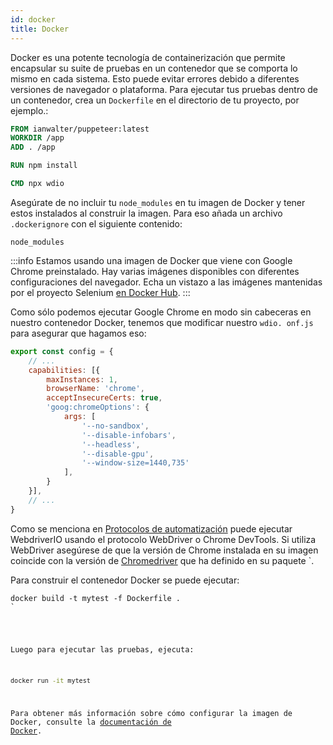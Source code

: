 ```yaml
---
id: docker
title: Docker
---
```


Docker es una potente tecnología de containerización que permite encapsular su suite de pruebas en un contenedor que se comporta lo mismo en cada sistema. Esto puede evitar errores debido a diferentes versiones de navegador o plataforma. Para ejecutar tus pruebas dentro de un contenedor, crea un `Dockerfile` en el directorio de tu proyecto, por ejemplo.:

```Dockerfile
FROM ianwalter/puppeteer:latest
WORKDIR /app
ADD . /app

RUN npm install

CMD npx wdio
```

Asegúrate de no incluir tu `node_modules` en tu imagen de Docker y tener estos instalados al construir la imagen. Para eso añada un archivo `.dockerignore` con el siguiente contenido:

```
node_modules
```

:::info
Estamos usando una imagen de Docker que viene con Google Chrome preinstalado. Hay varias imágenes disponibles con diferentes configuraciones del navegador. Echa un vistazo a las imágenes mantenidas por el proyecto Selenium [en Docker Hub](https://hub.docker.com/u/selenium).
:::

Como sólo podemos ejecutar Google Chrome en modo sin cabeceras en nuestro contenedor Docker, tenemos que modificar nuestro `wdio. onf.js` para asegurar que hagamos eso:

```js title="wdio.conf.js"
export const config = {
    // ...
    capabilities: [{
        maxInstances: 1,
        browserName: 'chrome',
        acceptInsecureCerts: true,
        'goog:chromeOptions': {
            args: [
                '--no-sandbox',
                '--disable-infobars',
                '--headless',
                '--disable-gpu',
                '--window-size=1440,735'
            ],
        }
    }],
    // ...
}
```

Como se menciona en [Protocolos de automatización](/docs/automationProtocols) puede ejecutar WebdriverIO usando el protocolo WebDriver o Chrome DevTools. Si utiliza WebDriver asegúrese de que la versión de Chrome instalada en su imagen coincide con la versión de [Chromedriver](https://www.npmjs.com/package/chromedriver) que ha definido en su paquete `.</p>

<p spaces-before="0">Para construir el contenedor Docker se puede ejecutar:</p>

<pre><code class="sh">docker build -t mytest -f Dockerfile .
`</pre>

Luego para ejecutar las pruebas, ejecuta:

```sh
docker run -it mytest
```

Para obtener más información sobre cómo configurar la imagen de Docker, consulte la [documentación de Docker](https://docs.docker.com/).
